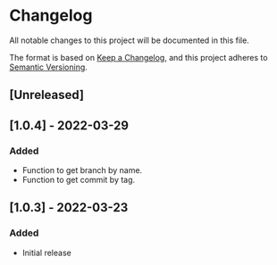 # Changelog
All notable changes to this project will be documented in this file.

The format is based on [Keep a Changelog](https://keepachangelog.com/en/1.0.0/),
and this project adheres to [Semantic Versioning](https://semver.org/spec/v2.0.0.html).

## [Unreleased]

## [1.0.4] - 2022-03-29

### Added 
- Function to get branch by name.
- Function to get commit by tag.

## [1.0.3] - 2022-03-23

### Added
- Initial release
